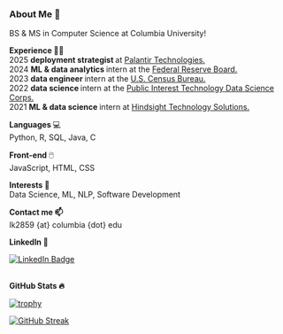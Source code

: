 ### About Me 👋

BS & MS in Computer Science at Columbia University!

<b> Experience </b> 👩‍💻 <br>
2025 <b> deployment strategist </b> at <a href="https://www.palantir.com">Palantir Technologies.</a></br>
2024 <b> ML & data analytics </b> intern at the <a href="https://www.federalreserve.gov/">Federal Reserve Board.</a></br>
2023 <b> data engineer </b> intern at the <a href="https://www.census.gov/library/working-papers/2019/econ/adep-wp-dc-digitization-linkage.html#:~:text=The%20Decennial%20Census%20Digitization%20and%20Linkage%20project%20(DCDL)%20is%20an,censuses%20of%201960%20through%201990.">U.S. Census Bureau.</a></br>
2022 <b> data science </b> intern at the <a href="https://stat.columbia.edu/2022-projects-public-interest-technology-data-science-corps/">Public Interest Technology Data Science Corps.</a><br> 
2021 <b> ML & data science </b> intern at <a href="https://hindsightsolutions.net/">Hindsight Technology Solutions.</a></br>

<b> Languages </b> 💻 <br> Python, R, SQL, Java, C </br>

<b> Front-end </b> 🖱️ <br> JavaScript, HTML, CSS </br> 

<b> Interests </b> 🧠 <br> Data Science, ML, NLP, Software Development </br>

<b> Contact me 📫 </b> <br> lk2859 {at} columbia {dot} edu </br>

<b> LinkedIn 🔗 </b> <br>
<div id="badges">
  <a href="https://www.linkedin.com/in/lara-karacasu-80889220a/">
    <img src="https://img.shields.io/badge/LinkedIn-blue?style=for-the-badge&logo=linkedin&logoColor=white" alt="LinkedIn Badge"/>
  </a>
</div> </br>

<b> GitHub Stats 🔥 </b>

[![trophy](https://github-profile-trophy.vercel.app/?username=larakaracasu&rank=A,AA,AAA,S,B&title=Commits,PullRequest,Experience,Repo&margin-w=25)](https://github.com/ryo-ma/github-profile-trophy)

[![GitHub Streak](https://streak-stats.demolab.com/?user=larakaracasu)](https://git.io/streak-stats)
